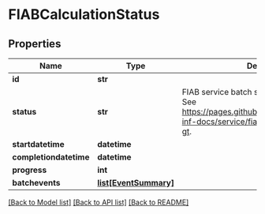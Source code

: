 # FIABCalculationStatus

## Properties
Name | Type | Description | Notes
------------ | ------------- | ------------- | -------------
**id** | **str** |  | [optional] 
**status** | **str** | FIAB service batch status integer definitions.  See https://pages.github.factset.com/FactSet/fipa-inf-docs/service/fiab_batch_api.html#lt-uuid-gt. | [optional] 
**startdatetime** | **datetime** |  | [optional] 
**completiondatetime** | **datetime** |  | [optional] 
**progress** | **int** |  | [optional] 
**batchevents** | [**list[EventSummary]**](EventSummary.md) |  | [optional] 

[[Back to Model list]](../README.md#documentation-for-models) [[Back to API list]](../README.md#documentation-for-api-endpoints) [[Back to README]](../README.md)


